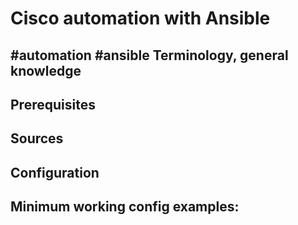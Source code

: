 # Cisco automation with Ansible
#automation #ansible
Terminology, general knowledge
---

Prerequisites
---


Sources
---

Configuration
---


Minimum working config examples:
--- 